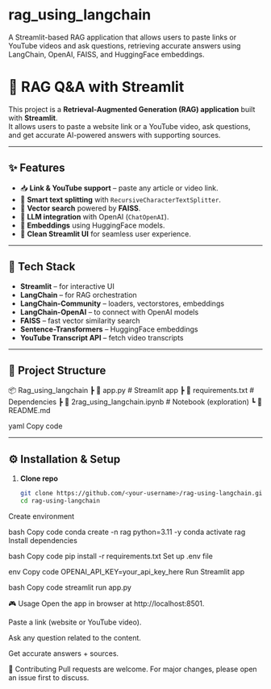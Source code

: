 # rag_using_langchain
A Streamlit-based RAG application that allows users to paste links or YouTube videos and ask questions, retrieving accurate answers using LangChain, OpenAI, FAISS, and HuggingFace embeddings.

# 🔗 RAG Q&A with Streamlit

This project is a **Retrieval-Augmented Generation (RAG) application** built with **Streamlit**.  
It allows users to paste a website link or a YouTube video, ask questions, and get accurate AI-powered answers with supporting sources.  

---

## ✨ Features
- 📥 **Link & YouTube support** – paste any article or video link.  
- 🔎 **Smart text splitting** with `RecursiveCharacterTextSplitter`.  
- 🧠 **Vector search** powered by **FAISS**.  
- 🤖 **LLM integration** with OpenAI (`ChatOpenAI`).  
- 📝 **Embeddings** using HuggingFace models.  
- 🎨 **Clean Streamlit UI** for seamless user experience.  

---

## 🚀 Tech Stack
- **Streamlit** – for interactive UI  
- **LangChain** – for RAG orchestration  
- **LangChain-Community** – loaders, vectorstores, embeddings  
- **LangChain-OpenAI** – to connect with OpenAI models  
- **FAISS** – fast vector similarity search  
- **Sentence-Transformers** – HuggingFace embeddings  
- **YouTube Transcript API** – fetch video transcripts  

---

## 📂 Project Structure
📦 Rag_using_langchain
┣ 📜 app.py # Streamlit app
┣ 📜 requirements.txt # Dependencies
┣ 📜 2rag_using_langchain.ipynb # Notebook (exploration)
┗ 📜 README.md

yaml
Copy code

---

## ⚙️ Installation & Setup

1. **Clone repo**
   ```bash
   git clone https://github.com/<your-username>/rag-using-langchain.git
   cd rag-using-langchain
Create environment

bash
Copy code
conda create -n rag python=3.11 -y
conda activate rag
Install dependencies

bash
Copy code
pip install -r requirements.txt
Set up .env file

env
Copy code
OPENAI_API_KEY=your_api_key_here
Run Streamlit app

bash
Copy code
streamlit run app.py

🎮 Usage
Open the app in browser at http://localhost:8501.

Paste a link (website or YouTube video).

Ask any question related to the content.

Get accurate answers + sources.


🤝 Contributing
Pull requests are welcome. For major changes, please open an issue first to discuss.
